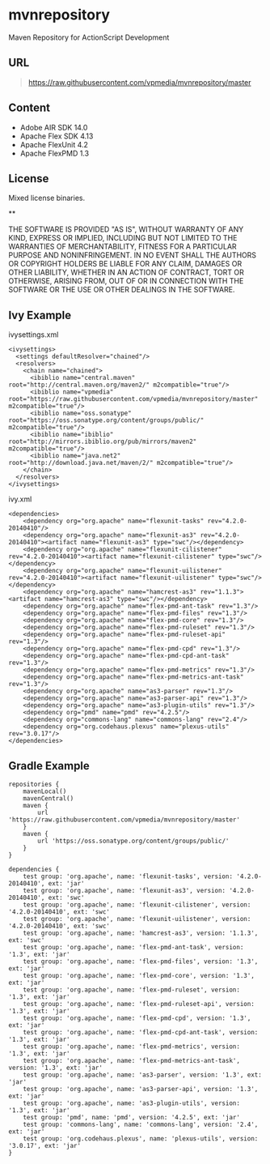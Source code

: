 mvnrepository
=============

Maven Repository for ActionScript Development

URL
---

> https://raw.githubusercontent.com/vpmedia/mvnrepository/master

Content
-------

* Adobe AIR SDK 14.0
* Apache Flex SDK 4.13
* Apache FlexUnit 4.2
* Apache FlexPMD 1.3

License
-------

Mixed license binaries.

**

THE SOFTWARE IS PROVIDED "AS IS", WITHOUT WARRANTY OF ANY KIND, EXPRESS OR
IMPLIED, INCLUDING BUT NOT LIMITED TO THE WARRANTIES OF MERCHANTABILITY,
FITNESS FOR A PARTICULAR PURPOSE AND NONINFRINGEMENT. IN NO EVENT SHALL THE
AUTHORS OR COPYRIGHT HOLDERS BE LIABLE FOR ANY CLAIM, DAMAGES OR OTHER
LIABILITY, WHETHER IN AN ACTION OF CONTRACT, TORT OR OTHERWISE, ARISING FROM,
OUT OF OR IN CONNECTION WITH THE SOFTWARE OR THE USE OR OTHER DEALINGS IN
THE SOFTWARE.


Ivy Example
-----------

ivysettings.xml

    <ivysettings>
      <settings defaultResolver="chained"/>
      <resolvers>
        <chain name="chained">
          <ibiblio name="central.maven" root="http://central.maven.org/maven2/" m2compatible="true"/>
          <ibiblio name="vpmedia" root="https://raw.githubusercontent.com/vpmedia/mvnrepository/master" m2compatible="true"/>
          <ibiblio name="oss.sonatype" root="https://oss.sonatype.org/content/groups/public/" m2compatible="true"/>
          <ibiblio name="ibiblio" root="http://mirrors.ibiblio.org/pub/mirrors/maven2" m2compatible="true"/>
          <ibiblio name="java.net2" root="http://download.java.net/maven/2/" m2compatible="true"/>
        </chain>
      </resolvers>
    </ivysettings>

ivy.xml

    <dependencies>
        <dependency org="org.apache" name="flexunit-tasks" rev="4.2.0-20140410"/>
        <dependency org="org.apache" name="flexunit-as3" rev="4.2.0-20140410"><artifact name="flexunit-as3" type="swc"/></dependency>
        <dependency org="org.apache" name="flexunit-cilistener" rev="4.2.0-20140410"><artifact name="flexunit-cilistener" type="swc"/></dependency>
        <dependency org="org.apache" name="flexunit-uilistener" rev="4.2.0-20140410"><artifact name="flexunit-uilistener" type="swc"/></dependency>
        <dependency org="org.apache" name="hamcrest-as3" rev="1.1.3"><artifact name="hamcrest-as3" type="swc"/></dependency>
        <dependency org="org.apache" name="flex-pmd-ant-task" rev="1.3"/>
        <dependency org="org.apache" name="flex-pmd-files" rev="1.3"/>
        <dependency org="org.apache" name="flex-pmd-core" rev="1.3"/>
        <dependency org="org.apache" name="flex-pmd-ruleset" rev="1.3"/>
        <dependency org="org.apache" name="flex-pmd-ruleset-api" rev="1.3"/>
        <dependency org="org.apache" name="flex-pmd-cpd" rev="1.3"/>
        <dependency org="org.apache" name="flex-pmd-cpd-ant-task" rev="1.3"/>
        <dependency org="org.apache" name="flex-pmd-metrics" rev="1.3"/>
        <dependency org="org.apache" name="flex-pmd-metrics-ant-task" rev="1.3"/>
        <dependency org="org.apache" name="as3-parser" rev="1.3"/>
        <dependency org="org.apache" name="as3-parser-api" rev="1.3"/>
        <dependency org="org.apache" name="as3-plugin-utils" rev="1.3"/>
        <dependency org="pmd" name="pmd" rev="4.2.5"/>
        <dependency org="commons-lang" name="commons-lang" rev="2.4"/>
        <dependency org="org.codehaus.plexus" name="plexus-utils" rev="3.0.17"/>
    </dependencies>

Gradle Example
---------------

    repositories {
        mavenLocal()
        mavenCentral()
        maven {
            url 'https://raw.githubusercontent.com/vpmedia/mvnrepository/master'
        }
        maven {
            url 'https://oss.sonatype.org/content/groups/public/'
        }
    }

    dependencies {
        test group: 'org.apache', name: 'flexunit-tasks', version: '4.2.0-20140410', ext: 'jar'
        test group: 'org.apache', name: 'flexunit-as3', version: '4.2.0-20140410', ext: 'swc'
        test group: 'org.apache', name: 'flexunit-cilistener', version: '4.2.0-20140410', ext: 'swc'
        test group: 'org.apache', name: 'flexunit-uilistener', version: '4.2.0-20140410', ext: 'swc'
        test group: 'org.apache', name: 'hamcrest-as3', version: '1.1.3', ext: 'swc'
        test group: 'org.apache', name: 'flex-pmd-ant-task', version: '1.3', ext: 'jar'
        test group: 'org.apache', name: 'flex-pmd-files', version: '1.3', ext: 'jar'
        test group: 'org.apache', name: 'flex-pmd-core', version: '1.3', ext: 'jar'
        test group: 'org.apache', name: 'flex-pmd-ruleset', version: '1.3', ext: 'jar'
        test group: 'org.apache', name: 'flex-pmd-ruleset-api', version: '1.3', ext: 'jar'
        test group: 'org.apache', name: 'flex-pmd-cpd', version: '1.3', ext: 'jar'
        test group: 'org.apache', name: 'flex-pmd-cpd-ant-task', version: '1.3', ext: 'jar'
        test group: 'org.apache', name: 'flex-pmd-metrics', version: '1.3', ext: 'jar'
        test group: 'org.apache', name: 'flex-pmd-metrics-ant-task', version: '1.3', ext: 'jar'
        test group: 'org.apache', name: 'as3-parser', version: '1.3', ext: 'jar'
        test group: 'org.apache', name: 'as3-parser-api', version: '1.3', ext: 'jar'
        test group: 'org.apache', name: 'as3-plugin-utils', version: '1.3', ext: 'jar'
        test group: 'pmd', name: 'pmd', version: '4.2.5', ext: 'jar'
        test group: 'commons-lang', name: 'commons-lang', version: '2.4', ext: 'jar'
        test group: 'org.codehaus.plexus', name: 'plexus-utils', version: '3.0.17', ext: 'jar'
    }
